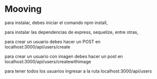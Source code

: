 # Mooving

para instalar, debes iniciar el comando npm install,

para instalar las dependencias de express, sequelize, entre otras,

para crear un usuario debes hacer un POST en localhost:3000/api/users/create

para crear un usuario con imagen debes hacer un post en localhost:3000/api/users/createwithimage

para tener todos los usuarios ingresar a la ruta localhost:3000/api/users